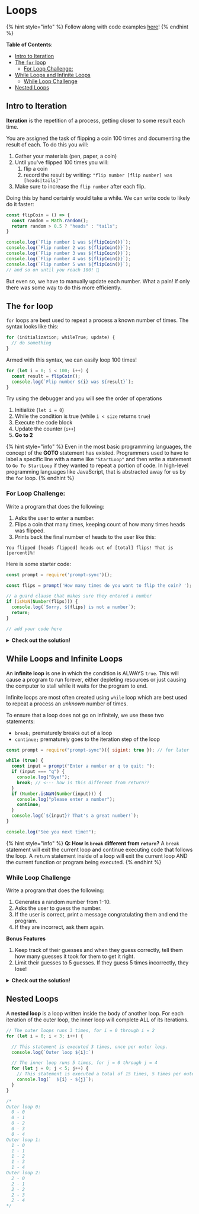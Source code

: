 # Loops

{% hint style="info" %}
Follow along with code examples [here](https://github.com/The-Marcy-Lab-School/1-1-0-loops)!
{% endhint %}

**Table of Contents**:
- [Intro to Iteration](#intro-to-iteration)
- [The `for` loop](#the-for-loop)
  - [For Loop Challenge:](#for-loop-challenge)
- [While Loops and Infinite Loops](#while-loops-and-infinite-loops)
  - [While Loop Challenge](#while-loop-challenge)
- [Nested Loops](#nested-loops)

## Intro to Iteration

**Iteration** is the repetition of a process, getting closer to some result each time.

You are assigned the task of flipping a coin 100 times and documenting the result of each. To do this you will:
  1. Gather your materials (pen, paper, a coin)
  2. Until you've flipped 100 times you will:
      1. flip a coin
      2. record the result by writing: `"flip number [flip number] was [heads|tails]"`
  3. Make sure to increase the `flip number` after each flip.

Doing this by hand certainly would take a while. We can write code to likely do it faster:

```js
const flipCoin = () => {
  const random = Math.random();
  return random > 0.5 ? "heads" : "tails";
}

console.log(`Flip number 1 was ${flipCoin()}`);
console.log(`Flip number 2 was ${flipCoin()}`);
console.log(`Flip number 3 was ${flipCoin()}`);
console.log(`Flip number 4 was ${flipCoin()}`);
console.log(`Flip number 5 was ${flipCoin()}`);
// and so on until you reach 100! 🫠
```

But even so, we have to manually update each number. What a pain! If only there was some way to do this more efficiently.

## The `for` loop

`for` loops are best used to repeat a process a known number of times. The syntax looks like this:

```js
for (initialization; whileTrue; update) {
  // do something
}
```

Armed with this syntax, we can easily loop 100 times!

```js
for (let i = 0; i < 100; i++) {
  const result = flipCoin();
  console.log(`Flip number ${i} was ${result}`);
}
```

Try using the debugger and you will see the order of operations
  1. Initialize (`let i = 0`)
  2. While the condition is true (while `i < size` returns `true`)
  3. Execute the code block
  4. Update the counter (`i++`)
  5. **Go to 2**

{% hint style="info" %}
Even in the most basic programming languages, the concept of the **GOTO** statement has existed. Programmers used to have to label a specific line with a name like `"StartLoop"` and then write a statement to `Go To StartLoop` if they wanted to repeat a portion of code. In high-level programming languages like JavaScript, that is abstracted away for us by the `for` loop.
{% endhint %}

### For Loop Challenge:

Write a program that does the following:
1. Asks the user to enter a number. 
2. Flips a coin that many times, keeping count of how many times heads was flipped. 
3. Prints back the final number of heads to the user like this: 

```
You flipped [heads flipped] heads out of [total] flips! That is [percent]%!
```

Here is some starter code:

```js
const prompt = require('prompt-sync')();

const flips = prompt('How many times do you want to flip the coin? ');

// a guard clause that makes sure they entered a number
if (isNaN(Number(flips))) {
  console.log(`Sorry, ${flips} is not a number`);
  return;
}

// add your code here
```

**<details><summary>Check out the solution!</summary>**

```js
const prompt = require('prompt-sync')();

const flipCoin = () => {
  const random = Math.random();
  return random > 0.5 ? "heads" : "tails";
}

// ask the user for flips
const flips = prompt('How many times do you want to flip the coin? ');

// make sure they entered a number
if (isNaN(Number(flips))) {
  console.log(`Sorry, ${flips} is not a number`);
  return;
}

// We want to use this variable after the loop is done, so we declare it outside the loop
let heads = 0;
for (let i = 0; i < flips; i++) {
  const result = flipCoin();
  heads += result === 'heads' ? 1 : 0;
}
console.log(`You flipped ${heads} heads out of ${flips}. Thats ${(heads / flips) * 100}%!`);
```

</details>

## While Loops and Infinite Loops

An **infinite loop** is one in which the condition is ALWAYS `true`. This will cause a program to run forever, either depleting resources or just causing the computer to stall while it waits for the program to end. 

Infinite loops are most often created using `while` loop which are best used to repeat a process an _unknown_ number of times.

To ensure that a loop does not go on infinitely, we use these two statements:
- `break;` prematurely breaks out of a loop
- `continue;` prematurely goes to the iteration step of the loop

```js
const prompt = require("prompt-sync")({ sigint: true }); // for later

while (true) {
  const input = prompt("Enter a number or q to quit: ");
  if (input === "q") {
    console.log("Bye!");
    break; // <--- how is this different from return??
  }
  if (Number.isNaN(Number(input))) {
    console.log("please enter a number");
    continue;
  }
  console.log(`${input}? That's a great number!`);
}

console.log("See you next time!");
```

{% hint style="info" %}
**Q: How is `break` different from `return`?** A `break` statement will exit the current loop and continue executing code that follows the loop. A `return` statement inside of a loop will exit the current loop AND the current function or program being executed.
{% endhint %}

### While Loop Challenge

Write a program that does the following:
1. Generates a random number from 1-10.
2. Asks the user to guess the number.
3. If the user is correct, print a message congratulating them and end the program.
4. If they are incorrect, ask them again.

**Bonus Features**
1. Keep track of their guesses and when they guess correctly, tell them how many guesses it took for them to get it right.
2. Limit their guesses to 5 guesses. If they guess 5 times incorrectly, they lose!

**<details><summary>Check out the solution!</summary>**

```js
const prompt = require("prompt-sync")({ sigint: true }); // for later

const randomNum = Math.ceil(Math.random() * 10);
console.log("I'm thinking of a random number. Guess what it is!");

// We're going to pull out this `input` value so we can check it on every loop 
let input;

// We're also going to keep track of remaining guesses
let guessesRemaining = 5

// As long as the input doesn't match the random number above AND
while (input !== randomNum) {
  // Get the user input and do some input checking
  input = prompt("Enter a number or q to quit: ");
  if (input === "q") {
    console.log("Bye!");
    break;
  }
  if (Number.isNaN(Number(input))) {
    console.log("please enter a number");
    continue;
  }

  // Now that we know we've got a number input, we can decrement the guesses
  guessesRemaining -= 1;

  // If the guess matches, congratulate the user and exit the loop
  if (Number(input) === randomNum) {
    console.log(`You got it!! And with ${guessesRemaining} guesses to spare!!!`);
    break;
  }

  // Assuming we didn't exit the loop, break them the bad news
  console.log(`${input}? That's a great number! But not mine!`);

  // And do a final check to see if they will keep going!
  if (guessesRemaining === 0) {
    console.log(`Sorry, you've ran out of luck :(`);
    break;
  }
}

console.log("Thanks for playing!");
```

</details>

## Nested Loops

A **nested loop** is a loop written inside the body of another loop. For each iteration of the outer loop, the inner loop will complete ALL of its iterations.

```js
// The outer loops runs 3 times, for i = 0 through i = 2
for (let i = 0; i < 3; i++) {

  // This statement is executed 3 times, once per outer loop.
  console.log(`Outer loop ${i}:`)

  // The inner loop runs 5 times, for j = 0 through j = 4
  for (let j = 0; j < 5; j++) {
    // This statement is executed a total of 15 times, 5 times per outer loop
    console.log(`  ${i} - ${j}`);
  }
}

/*
Outer loop 0:
  0 - 0
  0 - 1
  0 - 2
  0 - 3
  0 - 4
Outer loop 1:
  1 - 0
  1 - 1
  1 - 2
  1 - 3
  1 - 4
Outer loop 2:
  2 - 0
  2 - 1
  2 - 2
  2 - 3
  2 - 4
*/
```
